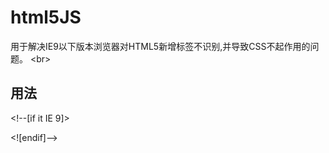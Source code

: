 ﻿# html5JS
用于解决IE9以下版本浏览器对HTML5新增标签不识别,并导致CSS不起作用的问题。 \<br>
## 用法
\<!--[if it IE 9]>
<script src="html5.js"></script>
<![endif]-->

